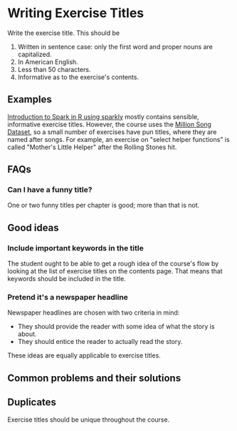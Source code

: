 # Writing Exercise Titles

Write the exercise title. This should be

1. Written in sentence case: only the first word and proper nouns are capitalized.
1. In American English.
1. Less than 50 characters.
1. Informative as to the exercise's contents.

## Examples

[Introduction to Spark in R using sparkly](https://www.datacamp.com/courses/introduction-to-spark-in-r-using-sparklyr) mostly contains sensible, informative exercise titles. However, the course uses the [Million Song Dataset](https://labrosa.ee.columbia.edu/millionsong), so a small number of exercises have pun titles, where they are named after songs. For example, an exercise on "select helper functions" is called "Mother's Little Helper" after the Rolling Stones hit.

## FAQs

### Can I have a funny title?

One or two funny titles per chapter is good; more than that is not. 

## Good ideas

### Include important keywords in the title

The student ought to be able to get a rough idea of the course's flow by looking at the list of exercise titles on the contents page. That means that keywords should be included in the title.

### Pretend it's a newspaper headline

Newspaper headlines are chosen with two criteria in mind:

- They should provide the reader with some idea of what the story is about.
- They should entice the reader to actually read the story. 

These ideas are equally applicable to exercise titles.

## Common problems and their solutions

## Duplicates

Exercise titles should be unique throughout the course.

